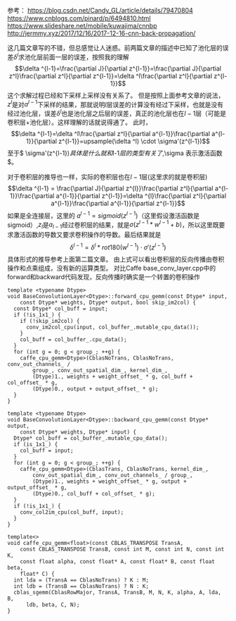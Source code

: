 <body>
<script type="text/javascript" async src="https://cdn.mathjax.org/mathjax/latest/MathJax.js?config=TeX-MML-AM_CHTML"> </script>  

参考：
https://blog.csdn.net/Candy_GL/article/details/79470804
https://www.cnblogs.com/pinard/p/6494810.html
https://www.slideshare.net/mobile/kuwajima/cnnbp
http://jermmy.xyz/2017/12/16/2017-12-16-cnn-back-propagation/

这几篇文章写的不错，但总感觉让人迷惑。前两篇文章的描述中已知了池化层的误差$\delta ^l$求池化层前面一层的误差，按照我的理解
$$\delta ^{l-1}=\frac{\partial J}{\partial z^{l-1}}=\frac{\partial J}{\partial z^l}\frac{\partial z^l}{\partial z^{l-1}}=\delta ^l\frac{\partial z^l}{\partial z^{l-1}}$$
这个求解过程已经和下采样上采样没有关系了。
但是按照上面参考文章的说法，$z^l$是对$a^{l-1}$下采样的结果，那就说明$l$层误差的计算没有经过下采样，也就是没有经过池化层，误差$\delta ^l$也是池化层之后层的误差，真正的池化层也在$l-1$层（可能是卷积层+池化层）。这样理解的话就说得通了。
此时，
$$\delta ^{l-1}=\delta ^l\frac{\partial z^l}{\partial a^{l-1}}\frac{\partial a^{l-1}}{\partial z^{l-1}}=upsample(\delta ^l) \cdot  \sigma'(z^{l-1})$$
至于$ \sigma'(z^{l-1})$具体是什么就和$l-1$层的类型有关了,$\sigma 表示激活函数$。

对于卷积层的推导也一样，实际的卷积层也在$l-1$层(这里求的就是卷积层)
$$\delta ^{l-1} = \frac{\partial J}{\partial z^{l}}\frac{\partial z^l}{\partial a^{l-1}}\frac{\partial a^{l-1}}{\partial z^{l-1}}=\delta ^{l}\frac{\partial z^l}{\partial a^{l-1}}\frac{\partial a^{l-1}}{\partial z^{l-1}}$$
如果是全连接层，这里的 $a^{l-1}=sigmoid(z^{l-1})$（这里假设激活函数是sigmoid）,$z_{l}$是$a_{l-1}$经过卷积层的结果，就是$\sigma(z^{l-1}*w^{l-1}+b)$，所以这里既要求激活函数的导数又要求卷积操作的导数。最后结果就是
$$\delta ^{l-1}=\delta ^l *rot180(w^{l-1})\cdot \sigma '({z^{l-1}})$$
具体形式的推导参考上面第二篇文章。
由上式可以看出卷积层的反向传播由卷积操作和点乘组成，没有新的运算类型。
对比Caffe base_conv_layer.cpp中的forward和backward代码发现，反向传播时确实是一个转置的卷积操作
```
template <typename Dtype>
void BaseConvolutionLayer<Dtype>::forward_cpu_gemm(const Dtype* input,
    const Dtype* weights, Dtype* output, bool skip_im2col) {
  const Dtype* col_buff = input;
  if (!is_1x1_) {
    if (!skip_im2col) {
      conv_im2col_cpu(input, col_buffer_.mutable_cpu_data());
    }
    col_buff = col_buffer_.cpu_data();
  }
  for (int g = 0; g < group_; ++g) {
    caffe_cpu_gemm<Dtype>(CblasNoTrans, CblasNoTrans, conv_out_channels_ /
        group_, conv_out_spatial_dim_, kernel_dim_,
        (Dtype)1., weights + weight_offset_ * g, col_buff + col_offset_ * g,
        (Dtype)0., output + output_offset_ * g);
  }
}
```
```
template <typename Dtype>
void BaseConvolutionLayer<Dtype>::backward_cpu_gemm(const Dtype* output,
    const Dtype* weights, Dtype* input) {
  Dtype* col_buff = col_buffer_.mutable_cpu_data();
  if (is_1x1_) {
    col_buff = input;
  }
  for (int g = 0; g < group_; ++g) {
    caffe_cpu_gemm<Dtype>(CblasTrans, CblasNoTrans, kernel_dim_,
        conv_out_spatial_dim_, conv_out_channels_ / group_,
        (Dtype)1., weights + weight_offset_ * g, output + output_offset_ * g,
        (Dtype)0., col_buff + col_offset_ * g);
  }
  if (!is_1x1_) {
    conv_col2im_cpu(col_buff, input);
  }
}
```
```
template<>
void caffe_cpu_gemm<float>(const CBLAS_TRANSPOSE TransA,
    const CBLAS_TRANSPOSE TransB, const int M, const int N, const int K,
    const float alpha, const float* A, const float* B, const float beta,
    float* C) {
  int lda = (TransA == CblasNoTrans) ? K : M;
  int ldb = (TransB == CblasNoTrans) ? N : K;
  cblas_sgemm(CblasRowMajor, TransA, TransB, M, N, K, alpha, A, lda, B,
      ldb, beta, C, N);
}
```

</body>
